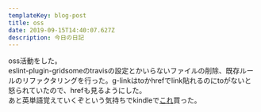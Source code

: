 ```yaml
---
templateKey: blog-post
title: oss
date: 2019-09-15T14:40:07.627Z
description: 今日の日記
---
```

oss活動をした。  
eslint-plugin-gridsomeのtravisの設定とかいらないファイルの削除、既存ルールのリファクタリングを行った。g-linkはtoかhrefでlink貼れるのにtoがないと怒られていたので、hrefも見るようにした。  
あと英単語覚えていくぞという気持ちでkindleで[これ](https://www.amazon.co.jp/%E7%A9%B6%E6%A5%B5%E3%81%AE%E8%8B%B1%E5%8D%98%E8%AA%9E-SVL-Vol-1-%E5%88%9D%E7%B4%9A%E3%81%AE3000%E8%AA%9E-%E3%82%A2%E3%83%AB%E3%82%AF%E8%8B%B1%E8%AA%9E%E5%87%BA%E7%89%88%E7%B7%A8%E9%9B%86%E9%83%A8-ebook/dp/B00Q7R8JMQ/ref=sr_1_3?__mk_ja_JP=%E3%82%AB%E3%82%BF%E3%82%AB%E3%83%8A&keywords=%E8%8B%B1%E5%8D%98%E8%AA%9E&qid=1568558632&s=digital-text&sr=1-3)買った。
